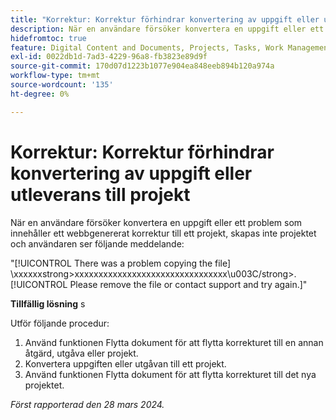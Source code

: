 ```yaml
---
title: "Korrektur: Korrektur förhindrar konvertering av uppgift eller utleverans till projekt"
description: När en användare försöker konvertera en uppgift eller ett problem som innehåller ett webbgenererat korrektur till ett projekt, skapas inte projektet och användaren ser ett meddelande. Det finns en lösning.
hidefromtoc: true
feature: Digital Content and Documents, Projects, Tasks, Work Management
exl-id: 0022db1d-7ad3-4229-96a8-fb3823e89d9f
source-git-commit: 170d07d1223b1077e904ea848eeb894b120a974a
workflow-type: tm+mt
source-wordcount: '135'
ht-degree: 0%

---
```


# Korrektur: Korrektur förhindrar konvertering av uppgift eller utleverans till projekt

När en användare försöker konvertera en uppgift eller ett problem som innehåller ett webbgenererat korrektur till ett projekt, skapas inte projektet och användaren ser följande meddelande:

&quot;[!UICONTROL There was a problem copying the file] \xxxxxxstrong>xxxxxxxxxxxxxxxxxxxxxxxxxxxxxxxx\u003C\/strong>. [!UICONTROL Please remove the file or contact support and try again.]&quot;

**Tillfällig lösning** s

Utför följande procedur:

1. Använd funktionen Flytta dokument för att flytta korrekturet till en annan åtgärd, utgåva eller projekt.
2. Konvertera uppgiften eller utgåvan till ett projekt.
3. Använd funktionen Flytta dokument för att flytta korrekturet till det nya projektet.

_Först rapporterad den 28 mars 2024._

